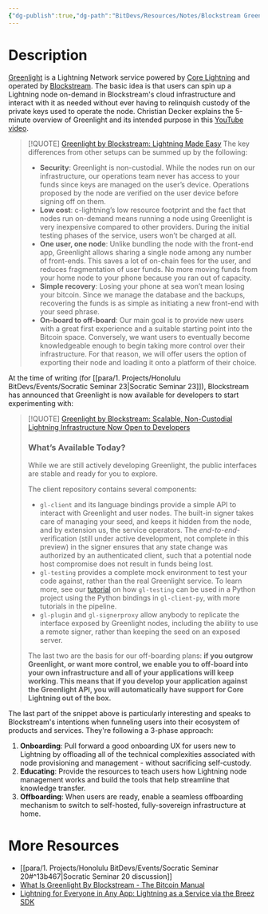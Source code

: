 ```yaml
---
{"dg-publish":true,"dg-path":"BitDevs/Resources/Notes/Blockstream Greenlight.md","permalink":"/bit-devs/resources/notes/blockstream-greenlight/","title":"Blockstream Greenlight","noteIcon":"3","created":"2023-06-10T23:15:26.237-10:00","updated":"2023-06-11T14:06:50.974-10:00"}
---
```




# Description

[Greenlight](https://blockstream.com/lightning/greenlight/) is a Lightning Network service powered by [Core Lightning](https://blockstream.com/lightning/) and operated by [Blockstream](https://blockstream.com/). The basic idea is that users can spin up a Lightning node on-demand in Blockstream's cloud infrastructure and interact with it as needed without ever having to relinquish custody of the private keys used to operate the node. Christian Decker explains the 5-minute overview of Greenlight and its intended purpose in this [YouTube video](https://youtu.be/u4ovmbDFJcY).

> [!QUOTE] [Greenlight by Blockstream: Lightning Made Easy](https://blog.blockstream.com/en-greenlight-by-blockstream-lightning-made-easy/)
> The key differences from other setups can be summed up by the following:
> - **Security**: Greenlight is non-custodial. While the nodes run on our infrastructure, our operations team never has access to your funds since keys are managed on the user’s device. Operations proposed by the node are verified on the user device before signing off on them.
> - **Low cost**: c-lightning’s low resource footprint and the fact that nodes run on-demand means running a node using Greenlight is very inexpensive compared to other providers. During the initial testing phases of the service, users won’t be charged at all.
> - **One user, one node**: Unlike bundling the node with the front-end app, Greenlight allows sharing a single node among any number of front-ends. This saves a lot of on-chain fees for the user, and reduces fragmentation of user funds. No more moving funds from your home node to your phone because you ran out of capacity.
> - **Simple recovery**: Losing your phone at sea won’t mean losing your bitcoin. Since we manage the database and the backups, recovering the funds is as simple as initiating a new front-end with your seed phrase.
> - **On-board to off-board**: Our main goal is to provide new users with a great first experience and a suitable starting point into the Bitcoin space. Conversely, we want users to eventually become knowledgeable enough to begin taking more control over their infrastructure. For that reason, we will offer users the option of exporting their node and loading it onto a platform of their choice.

At the time of writing (for [[para/1. Projects/Honolulu BitDevs/Events/Socratic Seminar 23\|Socratic Seminar 23]]), Blockstream has announced that Greenlight is now available for developers to start experimenting with: 

> [!QUOTE] [Greenlight by Blockstream: Scalable, Non-Custodial Lightning Infrastructure Now Open to Developers](https://blog.blockstream.com/greenlight-by-blockstream-scalable-non-custodial-lightning-infrastructure-now-open-to-developers/)
> ### What’s Available Today?
> While we are still actively developing Greenlight, the public interfaces are stable and ready for you to explore.
> 
> The client repository contains several components:
> - `gl-client` and its language bindings provide a simple API to interact with Greenlight and user nodes. The built-in signer takes care of managing your seed, and keeps it hidden from the node, and by extension us, the service operators. The _end-to-end_-verification (still under active development, not complete in this preview) in the signer ensures that any state change was authorized by an authenticated client, such that a potential node host compromise does not result in funds being lost.
> - `gl-testing` provides a complete mock environment to test your code against, rather than the real Greenlight service. To learn more, see our [tutorial](https://blockstream.github.io/greenlight/tutorials/testing/?ref=blog.blockstream.com) on how `gl-testing` can be used in a Python project using the Python bindings in `gl-client-py`, with more tutorials in the pipeline.
> - `gl-plugin` and `gl-signerproxy` allow anybody to replicate the interface exposed by Greenlight nodes, including the ability to use a remote signer, rather than keeping the seed on an exposed server.
> 
> The last two are the basis for our off-boarding plans: **if you outgrow Greenlight, or want more control, we enable you to off-board into your own infrastructure and all of your applications will keep working. This means that if you develop your application against the Greenlight API, you will automatically have support for Core Lightning out of the box.**

The last part of the snippet above is particularly interesting and speaks to Blockstream's intentions when funneling users into their ecosystem of products and services. They're following a 3-phase approach:
1. **Onboarding**: Pull forward a good onboarding UX for users new to Lightning by offloading all of the technical complexities associated with node provisioning and management - without sacrificing self-custody.
2. **Educating**: Provide the resources to teach users how Lightning node management works and build the tools that help streamline that knowledge transfer.
3. **Offboarding**: When users are ready, enable a seamless offboarding mechanism to switch to self-hosted, fully-sovereign infrastructure at home.

# More Resources
- [[para/1. Projects/Honolulu BitDevs/Events/Socratic Seminar 20#^13b467\|Socratic Seminar 20 discussion]]
- [What Is Greenlight By Blockstream - The Bitcoin Manual](https://thebitcoinmanual.com/articles/greenlight-blockstream/)
- [Lightning for Everyone in Any App: Lightning as a Service via the Breez SDK](https://medium.com/breez-technology/lightning-for-everyone-in-any-app-lightning-as-a-service-via-the-breez-sdk-41d899057a1d)